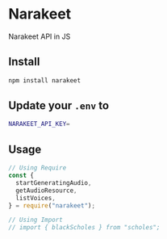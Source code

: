 # Narakeet

Narakeet API in JS

## Install

```bash
npm install narakeet
```

## Update your `.env` to

```bash
NARAKEET_API_KEY=
```

## Usage

```javascript
// Using Require
const {
  startGeneratingAudio,
  getAudioResource,
  listVoices,
} = require("narakeet");

// Using Import
// import { blackScholes } from "scholes";
```
